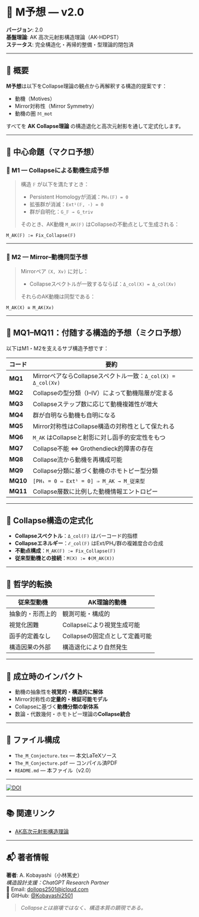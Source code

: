 # 🌌 M予想 — v2.0

**バージョン**: 2.0  
**基盤理論**: AK 高次元射影構造理論（AK-HDPST）  
**ステータス**: 完全構造化・再帰的整備・型理論的閉包済

---

## 🧭 概要

**M予想**は以下をCollapse理論の観点から再解釈する構造的提案です：

- 動機（Motives）  
- Mirror対称性（Mirror Symmetry）  
- 動機の圏 `𝕄_mot`

すべてを **AK Collapse理論** の構造退化と高次元射影を通して定式化します。

---

## 🚩 中心命題（マクロ予想）

### 🔷 M1 — Collapseによる動機生成予想

> 構造 `𝔽` が以下を満たすとき：
>
> - Persistent Homologyが消滅：`PH₁(𝔽) = 0`  
> - 拡張群が消滅：`Ext¹(𝔽, -) = 0`  
> - 群が自明化：`G_𝔽 → G_triv`
>
> そのとき、AK動機 `M_AK(𝔽)` はCollapseの不動点として生成される：

```
M_AK(𝔽) := Fix_Collapse(𝔽)
```

---

### 🔷 M2 — Mirror–動機同型予想

> Mirrorペア `(X, X∨)` に対し：
>
> - Collapseスペクトルが一致するならば：`Δ_col(X) = Δ_col(X∨)`
>
> それらのAK動機は同型である：

```
M_AK(X) ≅ M_AK(X∨)
```

---

## 🧩 MQ1–MQ11：付随する構造的予想（ミクロ予想）

以下はM1・M2を支えるサブ構造予想です：

| コード | 要約 |
|--------|------|
| **MQ1** | MirrorペアならCollapseスペクトル一致：`Δ_col(X) = Δ_col(X∨)` |
| **MQ2** | Collapseの型分類（I–IV）によって動機階層が定まる |
| **MQ3** | Collapseステップ数に応じて動機複雑性が増大 |
| **MQ4** | 群が自明なら動機も自明になる |
| **MQ5** | Mirror対称性はCollapse構造の対称性として保たれる |
| **MQ6** | `M_AK` はCollapseと射影に対し函手的安定性をもつ |
| **MQ7** | Collapse不能 ⇔ Grothendieck的障害の存在 |
| **MQ8** | Collapse流から動機を再構成可能 |
| **MQ9** | Collapse分類に基づく動機のホモトピー型分類 |
| **MQ10** | `[PH₁ = 0 ⇔ Ext¹ = 0] ⇒ M_AK → M_従来型` |
| **MQ11** | Collapse層数に比例した動機情報エントロピー |

---

## 🔬 Collapse構造の定式化

- **Collapseスペクトル**：`Δ_col(𝔽)` はバーコード的指標  
- **Collapseエネルギー**：`ℰ_col(𝔽)` はExt/PH₁/群の複雑度合の合成  
- **不動点構成**：`M_AK(𝔽) := Fix_Collapse(𝔽)`  
- **従来型動機との接続**：`M(X) := Φ(M_AK(X))`

---

## 🧠 哲学的転換

| 従来型動機 | AK理論的動機 |
|------------|--------------|
| 抽象的・形而上的 | 観測可能・構成的 |
| 視覚化困難 | Collapseにより視覚生成可能 |
| 函手的定義なし | Collapseの固定点として定義可能 |
| 構造因果の外部 | 構造退化により自然発生 |

---

## 🔮 成立時のインパクト

- 動機の抽象性を**視覚的・構造的に解体**  
- Mirror対称性の**定量的・検証可能モデル**  
- Collapseに基づく**動機分類の新体系**  
- 数論・代数幾何・ホモトピー理論の**Collapse統合**

---

## 📁 ファイル構成

- `The_M_Conjecture.tex` — 本文LaTeXソース  
- `The_M_Conjecture.pdf` — コンパイル済PDF  
- `README.md` — 本ファイル（v2.0）

---

[![DOI](https://zenodo.org/badge/DOI/10.5281/zenodo.15860560.svg)](https://doi.org/10.5281/zenodo.15860560)

---

## 📚 関連リンク

- [AK高次元射影構造理論](https://github.com/Kobayashi2501/AK-High-Dimensional-Projection-Structural-Theory)

---

## 📬 著者情報

**著者**: A. Kobayashi（小林篤史）  
_構造設計支援：ChatGPT Research Partner_  
📧 Email: [dollops2501@icloud.com](mailto:dollops2501@icloud.com)  
🐙 GitHub: [@Kobayashi2501](https://github.com/Kobayashi2501)

> *Collapseとは崩壊ではなく、構造本質の顕現である。*
